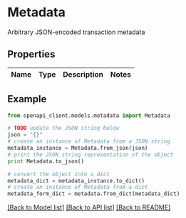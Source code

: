 # Metadata

Arbitrary JSON-encoded transaction metadata

## Properties
Name | Type | Description | Notes
------------ | ------------- | ------------- | -------------

## Example

```python
from openapi_client.models.metadata import Metadata

# TODO update the JSON string below
json = "{}"
# create an instance of Metadata from a JSON string
metadata_instance = Metadata.from_json(json)
# print the JSON string representation of the object
print Metadata.to_json()

# convert the object into a dict
metadata_dict = metadata_instance.to_dict()
# create an instance of Metadata from a dict
metadata_form_dict = metadata.from_dict(metadata_dict)
```
[[Back to Model list]](../README.md#documentation-for-models) [[Back to API list]](../README.md#documentation-for-api-endpoints) [[Back to README]](../README.md)


